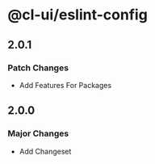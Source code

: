 # @cl-ui/eslint-config

## 2.0.1

### Patch Changes

- Add Features For Packages

## 2.0.0

### Major Changes

- Add Changeset
